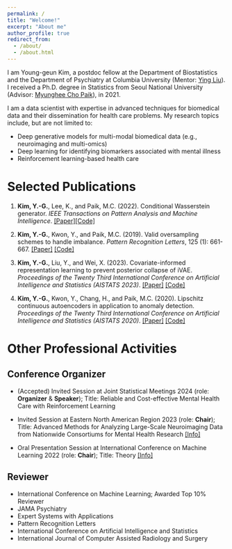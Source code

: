 ```yaml
---
permalink: /
title: "Welcome!"
excerpt: "About me"
author_profile: true
redirect_from: 
  - /about/
  - /about.html
---
```


I am Young-geun Kim, a postdoc fellow at the Department of Biostatistics and the Department of Psychiatry at Columbia University (Mentor: [Ying Liu](https://scholar.google.com/citations?user=08LYEGoAAAAJ&hl=en&oi=ao)). I received a Ph.D. degree in Statistics from Seoul National University (Advisor: [Myunghee Cho Paik](https://scholar.google.com/citations?user=ww1zLWEAAAAJ&hl=en)), in 2021. 

I am a data scientist with expertise in advanced techniques for biomedical data and their dissemination for health care problems. My research topics include, but are not limited to:
- Deep generative models for multi-modal biomedical data (e.g., neuroimaging and multi-omics)
- Deep learning for identifying biomarkers associated with mental illness
- Reinforcement learning-based health care

Selected Publications
======
1. **Kim, Y.-G.**, Lee, K., and Paik, M.C. (2022). Conditional Wasserstein generator. *IEEE Transactions on Pattern Analysis and Machine Intelligence*. [[Paper]](https://ieeexplore.ieee.org/abstract/document/9944913)[[Code]](https://github.com/kyg0910/Conditional-Wasserstein-Generator)

2. **Kim, Y.-G.**, Kwon, Y., and Paik, M.C. (2019). Valid oversampling schemes to handle imbalance. *Pattern Recognition Letters*, 125 (1): 661-667. [[Paper]](https://doi.org/10.1016/j.patrec.2019.07.006) [[Code]](https://github.com/ykwon0407/valid-oversample)

3. **Kim, Y.-G.**, Liu, Y., and Wei, X. (2023). Covariate-informed representation learning to prevent posterior collapse of iVAE. *Proceedings of the Twenty Third International Conference on Artificial Intelligence and Statistics (AISTATS 2023)*. [[Paper]](https://proceedings.mlr.press/v206/kim23c/kim23c.pdf) [[Code]](https://github.com/kyg0910/CI-iVAE)

4. **Kim, Y.-G.**, Kwon, Y., Chang, H., and Paik, M.C. (2020). Lipschitz continuous autoencoders in application to anomaly detection. *Proceedings of the Twenty Third International Conference on Artificial Intelligence and Statistics (AISTATS 2020)*. [[Paper]](http://proceedings.mlr.press/v108/kim20c.html) [[Code]](https://github.com/kyg0910/Lipschitz-Continuous-Autoencoders-in-Application-to-Anomaly-Detection)

Other Professional Activities
======
## Conference Organizer
- (Accepted) Invited Session at Joint Statistical Meetings 2024 (role: **Organizer** & **Speaker**); Title: Reliable and Cost-effective Mental Health Care with Reinforcement Learning
  
- Invited Session at Eastern North American Region 2023 (role: **Chair**); Title: Advanced Methods for Analyzing Large-Scale Neuroimaging Data from Nationwide Consortiums for Mental Health Research [[Info]](https://www.enar.org/meetings/spring2023/program/Invited_Preliminary_Program.cfm)

- Oral Presentation Session at International Conference on Machine Learning 2022 (role: **Chair**); Title: Theory [[Info]](https://icml.cc/virtual/2022/session/20086)

## Reviewer
- International Conference on Machine Learning; Awarded Top 10% Reviewer
- JAMA Psychiatry
- Expert Systems with Applications
- Pattern Recognition Letters
- International Conference on Artificial Intelligence and Statistics
- International Journal of Computer Assisted Radiology and Surgery
